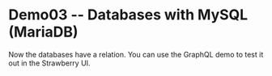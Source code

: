 # Demo03 -- Databases with MySQL (MariaDB)

Now the databases have a relation. You can use the GraphQL demo to test it out in the Strawberry UI.